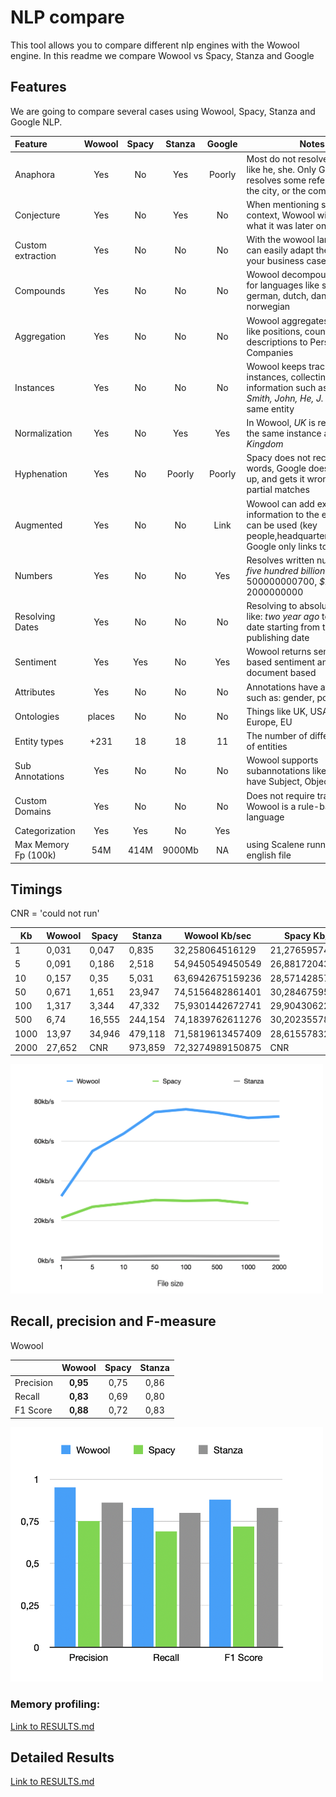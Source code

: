 # NLP compare

This tool allows you to compare different nlp engines with the Wowool engine. In this readme we compare Wowool vs Spacy, Stanza and Google


## Features

We are going to compare several cases using Wowool, Spacy, Stanza and Google NLP.

| Feature           | Wowool  | Spacy    | Stanza   | Google   | Notes                                                                                                               |
|:------------------|:-------:|:--------:|:--------:|:--------:|---------------------------------------------------------------------------------------------------------------------|
| Anaphora          | Yes     | No       | Yes      | Poorly   | Most do not resolve pronouns like he, she. Only Google resolves some references like the city, or the company                             |
| Conjecture        | Yes     | No       | Yes      | No       | When mentioning something in context, Wowool will remember what it was later on                                     |
| Custom extraction | Yes     | No       | No       | No       | With the wowool language you can easily adapt the results to your business case                                |
| Compounds         | Yes     | No       | No       | No       | Wowool decompounds words for languages like swedish, german, dutch, danish and norwegian                                |
| Aggregation       | Yes     | No       | No       | No       | Wowool aggregates attributes like positions, country, descriptions to Persons and Companies                                                  |
| Instances         | Yes     | No       | No       | No       | Wowool keeps track of instances, collecting information such as *John Smith, John, He, J. Smith* as the same entity |
| Normalization     | Yes     | No       | Yes      | Yes      | In Wowool, *UK* is recognized as the same instance as *United Kingdom*                                              |
| Hyphenation       | Yes     | No       | Poorly   | Poorly   | Spacy does not recognize split words, Google does not clean up, and gets it wrong with partial matches              |
| Augmented         | Yes     | No       | No       | Link     | Wowool can add external information to the entity that can be used (key people,headquarters,positions), Google only links to Wikipedia |
| Numbers           | Yes     | No       | No       | Yes      | Resolves written numbers like *five hundred billion dollars* -> 500000000700, *$2bn* -> 2000000000                  |
| Resolving Dates   | Yes     | No       | No       | No       | Resolving to absolute dates. like: *two year ago* to the actual date starting from the initial publishing date      | 
| Sentiment         | Yes     | Yes      | No       | Yes      | Wowool returns sentence-based sentiment analysis vs document based                                                  |
| Attributes        | Yes     | No       | No       | No       | Annotations have attributes such as: gender, position, ...                                                          |
| Ontologies       | places  | No       | No       | No       | Things like UK, USA, Belgium, Europe, EU                                                                            |
| Entity types      | +231    | 18       | 18       | 11       | The number of different types of entities                                                                           |
| Sub Annotations   | Yes     | No       | No       | No       | Wowool supports subannotations like Triples that have Subject, Object, and Verb                                     |
| Custom Domains    | Yes     | No       | No       | No       | Does not require training data, Wowool is a rule-based language                                                     |
| Categorization    | Yes     | Yes      | No       | Yes      |    |
| Max Memory Fp (100k)  | 54M |  414M | 9000Mb | NA | using Scalene running a 10k english file |

## Timings

CNR = 'could not run'

| Kb    | Wowool | Spacy  | Stanza  | Wowool Kb/sec    | Spacy Kb/sec    | Stanza Kb/sec   |
|-------|--------|--------|---------|------------------|------------------|------------------|
| 1     | 0,031  | 0,047  | 0,835   | 32,258064516129  | 21,2765957446809 | 1,19760479041916 |
| 5     | 0,091  | 0,186  | 2,518   | 54,9450549450549 | 26,8817204301075 | 1,98570293884035 |
| 10    | 0,157  | 0,35   | 5,031   | 63,6942675159236 | 28,5714285714286 | 1,98767640628106 |
| 50    | 0,671  | 1,651  | 23,947  | 74,5156482861401 | 30,2846759539673 | 2,08794421013071 |
| 100   | 1,317  | 3,344  | 47,332  | 75,9301442672741 | 29,9043062200957 | 2,11273557001606 |
| 500   | 6,74   | 16,555 | 244,154 | 74,1839762611276 | 30,2023557837511 | 2,0478878085143  |
| 1000  | 13,97  | 34,946 | 479,118 | 71,5819613457409 | 28,6155783208379 | 2,08716850546212 |
| 2000  | 27,652 | CNR    | 973,859 | 72,3274989150875  | CNR             | 2,05368538977408 |


<img src="img/speed-graph.png" alt="Precision and Recall" width="500">



## Recall, precision and F-measure

Wowool

|           | Wowool   | Spacy   | Stanza   |
|-----------|:--------:|:-------:|:--------:|
| Precision	| **0,95** | 0,75    | 0,86     |
| Recall	| **0,83** | 0,69    | 0,80     |
| F1 Score	| **0,88** | 0,72    | 0,83     |



<img src="img/precision-recall.png" alt="Precision and Recall" width="500">

### Memory profiling:

[Link to RESULTS.md](docs/memory.md.md)

## Detailed Results

[Link to RESULTS.md](docs/results.md.md)